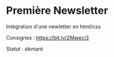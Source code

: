 # Première Newsletter

Intégration d'une newletter en html/css

Consignes : https://bit.ly/2Mweci3

Statut : démaré
